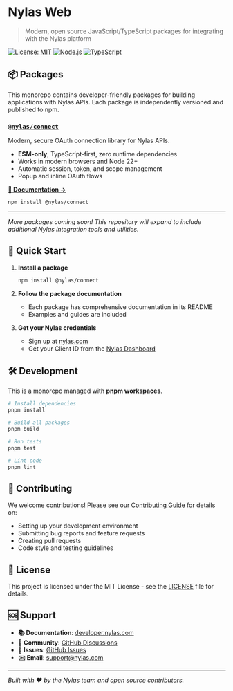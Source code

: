 # Nylas Web

> Modern, open source JavaScript/TypeScript packages for integrating with the Nylas platform

[![License: MIT](https://img.shields.io/badge/License-MIT-yellow.svg)](https://opensource.org/licenses/MIT)
[![Node.js](https://img.shields.io/badge/Node.js-22%2B-green.svg)](https://nodejs.org/)
[![TypeScript](https://img.shields.io/badge/TypeScript-Ready-blue.svg)](https://www.typescriptlang.org/)

## 📦 Packages

This monorepo contains developer-friendly packages for building applications with Nylas APIs. Each package is independently versioned and published to npm.

### [`@nylas/connect`](./packages/nylas-connect/)

Modern, secure OAuth connection library for Nylas APIs.

- **ESM-only**, TypeScript-first, zero runtime dependencies
- Works in modern browsers and Node 22+
- Automatic session, token, and scope management
- Popup and inline OAuth flows

[**📖 Documentation →**](./packages/nylas-connect/README.md)

```bash
npm install @nylas/connect
```

---

*More packages coming soon! This repository will expand to include additional Nylas integration tools and utilities.*

## 🚀 Quick Start

1. **Install a package**
   ```bash
   npm install @nylas/connect
   ```

2. **Follow the package documentation**
   - Each package has comprehensive documentation in its README
   - Examples and guides are included

3. **Get your Nylas credentials**
   - Sign up at [nylas.com](https://nylas.com)
   - Get your Client ID from the [Nylas Dashboard](https://dashboard.nylas.com)

## 🛠 Development

This is a monorepo managed with **pnpm workspaces**.

```bash
# Install dependencies
pnpm install

# Build all packages
pnpm build

# Run tests
pnpm test

# Lint code
pnpm lint
```

## 🤝 Contributing

We welcome contributions! Please see our [Contributing Guide](./CONTRIBUTING.md) for details on:

- Setting up your development environment
- Submitting bug reports and feature requests
- Creating pull requests
- Code style and testing guidelines

## 📄 License

This project is licensed under the MIT License - see the [LICENSE](./LICENSE) file for details.

## 🆘 Support

- **📚 Documentation**: [developer.nylas.com](https://developer.nylas.com)
- **💬 Community**: [GitHub Discussions](https://github.com/nylas/web/discussions)
- **🐛 Issues**: [GitHub Issues](https://github.com/nylas/web/issues)
- **✉️ Email**: support@nylas.com

---

*Built with ❤️ by the Nylas team and open source contributors.*
